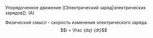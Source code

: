 Упорядоченное движение [[Электрический заряд|электрических зарядов]]. (А)

Физический смысл - скорость изменения электрического заряда.
$$i = \frac {dq} {dt}$$